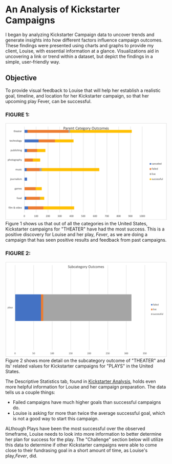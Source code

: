 # An Analysis of Kickstarter Campaigns
I began by analyzing Kickstarter Campaign data to uncover trends and generate insights into how different factors influence campaign outcomes. These findings were presented using charts and graphs to provide my client, Louise, with essential information at a glance. Visualizations aid in uncovering a link or trend within a dataset, but depict the findings in a simple, user-friendly way.

## Objective
To provide visual feedback to Louise that will help her establish a realistic goal, timeline, and location for her Kickstarter campaign, so that her upcoming play Fever, can be successful.
### FIGURE 1:
![Figure 1. All Category Outcomes-United States](https://github.com/skaram16/kickstarter_analysis/blob/main/Parent%20Category%20Comparisions.png)
Figure 1 shows us that out of all the categories in the United States, Kickstarter campaigns for "THEATER" have had the most success. This is a positive discovery for Louise and her play, *Fever*, as we are doing a campaign that has seen positive results and feedback from past campaigns.
### FIGURE 2:
![Figure 2. Subcategory Outcomes-United States](https://github.com/skaram16/kickstarter_analysis/blob/main/Subcategory%20Outcomes.png)
Figure 2 shows more detail on the subcategory outcome of "THEATER" and its' related values for Kickstarter campaigns for "PLAYS" in the United States.

The Descriptive Statistics tab, found in [Kickstarter Analysis](https://github.com/skaram16/kickstarter_analysis/blob/main/Kickstarter.xlsx), holds even more helpful information for Louise and her campaign preparation. The data tells us a couple things:
- Failed campaigns have much higher goals than successful campaigns do.
- Louise is asking for more than twice the average successful goal, which is not a good way to start this campaign.

ALthough Plays have been the most successful over the observed timeframe, Louise needs to look into more information to better determine her plan for success for the play. The "Challenge" section below will utilize this data to determine if other Kickstarter campaigns were able to come close to their fundrasing goal in a short amount of time, as Louise's play,*Fever*, did.
